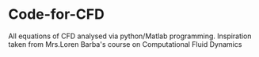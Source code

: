 # Code-for-CFD
All equations of CFD analysed via python/Matlab programming. 
Inspiration taken from Mrs.Loren Barba's course on Computational Fluid Dynamics
